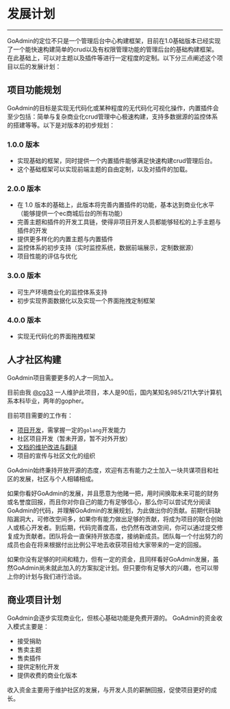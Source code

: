 # 发展计划 
---

GoAdmin的定位不只是一个管理后台中心构建框架，目前在1.0基础版本已经实现了一个能快速构建简单的crud以及有权限管理功能的管理后台的基础构建框架。在此基础上，可以对主题以及插件等进行一定程度的定制。以下分三点阐述这个项目以后的发展计划：

## 项目功能规划

GoAdmin的目标是实现无代码化或某种程度的无代码化可视化操作，内置插件会至少包括：简单与复杂商业化crud管理中心极速构建，支持多数据源的监控体系的搭建等等。以下是对版本的初步规划：

### 1.0.0 版本

- 实现基础的框架，同时提供一个内置插件能够满足快速构建crud管理后台。
- 这个基础框架可以实现前端主题的自由定制，以及对插件的加载。

### 2.0.0 版本

- 在 1.0 版本的基础上，此版本将完善内置插件的功能，基本达到商业化水平（能够提供一个ec商城后台的所有功能）
- 完善主题和插件的开发工具链，使得非项目开发人员都能够轻松的上手主题与插件的开发
- 提供更多样化的内置主题与内置插件
- 监控体系的初步支持（实时监控系统，数据前端展示，定制数据源）
- 项目性能的评估与优化

### 3.0.0 版本

- 可生产环境商业化的监控体系支持
- 初步实现界面数据化以及实现一个界面拖拽定制框架

### 4.0.0 版本

- 实现无代码化的界面拖拽框架

## 人才社区构建

GoAdmin项目需要更多的人才一同加入。

目前由我 [@cg33](https://github.com/chenhg5) 一人维护此项目，本人是90后，国内某知名985/211大学计算机系本科毕业，两年的gopher。

目前项目需要的工作有：

- [项目开发](https://github.com/GoAdminGroup/go-admin)，需掌握一定的```golang```开发能力
- 社区项目开发（暂未开源，暂不对外开放）
- [文档的维护改进与翻译](https://github.com/GoAdminGroup/docs)
- 项目的宣传与社区文化的组织

GoAdmin始终秉持开放开源的态度，欢迎有志有能力之士加入一块共谋项目和社区的发展，社区与个人相辅相成。

如果你看好GoAdmin的发展，并且愿意为他赌一把，用时间换取未来可能的财务或名誉度回报，而且你对你自己的能力有足够信心，那么你可以尝试充分阅读GoAdmin的代码，并理解GoAdmin的发展规划，为此做出你的贡献。前期代码缺陷漏洞大，可修改空间多，如果你有能力做出足够的贡献，将成为项目的联合创始人或核心开发者。到后期，代码完善度高，也仍然有改进空间，你可以通过提交修复成为贡献者。团队将会一直保持开放态度，接纳新成员。团队每一个付出努力的成员也会在将来根据付出比例公平地去收获项目给大家带来的一定的回报。

如果你没有足够的时间和精力，但有一定的资金，且同样看好GoAdmin发展，虽然GoAdmin尚未就此加入的方案拟定计划。但只要你有足够大的兴趣，也可以带上你的计划与我们进行洽谈。

## 商业项目计划

GoAdmin会逐步实现商业化，但核心基础功能是免费开源的。
GoAdmin的资金收入模式主要是：

- 接受捐助
- 售卖主题
- 售卖插件
- 提供定制化开发
- 提供收费的商业化版本

收入资金主要用于维护社区的发展，与开发人员的薪酬回报，促使项目更好的成长。